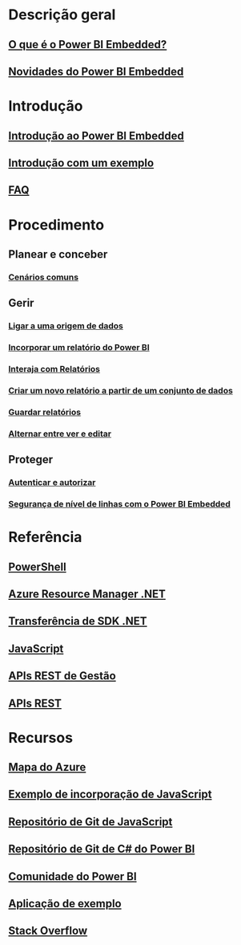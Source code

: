 # Descrição geral
## [O que é o Power BI Embedded?](power-bi-embedded-what-is-power-bi-embedded.md)
## [Novidades do Power BI Embedded](power-bi-embedded-whats-new.md)

# Introdução
## [Introdução ao Power BI Embedded](power-bi-embedded-get-started.md)
## [Introdução com um exemplo](power-bi-embedded-get-started-sample.md)
## [FAQ](power-bi-embedded-faq.md)

# Procedimento
## Planear e conceber
### [Cenários comuns](power-bi-embedded-scenarios.md)

## Gerir
### [Ligar a uma origem de dados](power-bi-embedded-connect-datasource.md)
### [Incorporar um relatório do Power BI](power-bi-embedded-embed-report.md)
### [Interaja com Relatórios](power-bi-embedded-interact-with-reports.md)
### [Criar um novo relatório a partir de um conjunto de dados](power-bi-embedded-create-report-from-dataset.md)
### [Guardar relatórios](power-bi-embedded-save-reports.md)
### [Alternar entre ver e editar](power-bi-embedded-toggle-mode.md)

## Proteger
### [Autenticar e autorizar](power-bi-embedded-app-token-flow.md)
### [Segurança de nível de linhas com o Power BI Embedded](power-bi-embedded-rls.md)

# Referência
## [PowerShell](/powershell/module/azurerm.powerbiembedded)
## [Azure Resource Manager .NET](/dotnet/api/microsoft.azure.management.powerbiembedded)
## [Transferência de SDK .NET](https://www.nuget.org/profiles/powerbi)
## [JavaScript](https://github.com/Microsoft/PowerBI-JavaScript/wiki)
## [APIs REST de Gestão](/rest/api/powerbiembedded/)
## [APIs REST](https://msdn.microsoft.com/library/azure/mt711507.aspx)


# Recursos
## [Mapa do Azure](https://azure.microsoft.com/roadmap/)
## [Exemplo de incorporação de JavaScript](https://microsoft.github.io/PowerBI-JavaScript/demo/)
## [Repositório de Git de JavaScript](https://github.com/Microsoft/PowerBI-JavaScript)
## [Repositório de Git de C# do Power BI](https://github.com/Microsoft/PowerBI-CSharp)
## [Comunidade do Power BI](http://community.powerbi.com/t5/Developer/bd-p/Developer)
## [Aplicação de exemplo](https://github.com/Azure-Samples/power-bi-embedded-integrate-report-into-web-app/)
## [Stack Overflow](http://stackoverflow.com/questions/tagged/powerbi)
